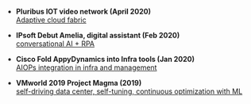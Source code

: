 * **Pluribus IOT video network (April 2020)** \
[Adaptive cloud fabric](https://www.pluribusnetworks.com/blog/iot-video-security-networks-simplified/)

* **IPsoft Debut Amelia, digital assistant (Feb 2020)** \
[conversational AI + RPA](https://www.ipsoft.com/amelia-science/)

* **Cisco Fold AppyDynamics into Infra tools (Jan 2020)** \
[AIOPs integration in infra and management](https://searchitoperations.techtarget.com/news/252477419/Cisco-folds-AppDynamics-AIOps-into-its-infrastructure-tools?track=NL-1811&ad=932106&src=932106&asrc=EM_NLN_122905794&utm_medium=EM&utm_source=NLN&utm_campaign=20200130_Cisco%20folds%20AppDynamics%20AIOps%20into%20its%20infrastructure%20tools)

* **VMworld 2019 Project Magma (2019)** \
[self-driving data center, self-tuning, continuous optimization with ML](https://blogs.vmware.com/management/2019/08/tech-preview-project-magna.html)

